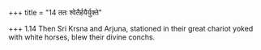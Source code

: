 +++
title = "14 ततः श्वेतैर्हयैर्युक्ते"

+++
1.14 Then Sri Krsna and Arjuna, stationed in their great chariot yoked
with white horses, blew their divine conchs.
